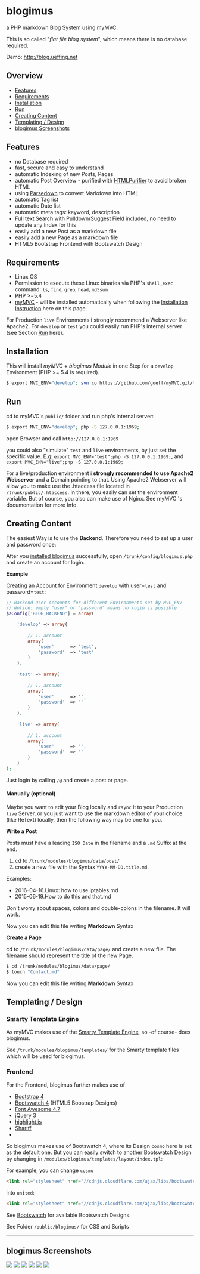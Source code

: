 
# blogimus 
a PHP markdown Blog System using [myMVC](https://www.mymvc.org/).

This is so called "_flat file blog system_", which means there is no database required.

Demo: http://blog.ueffing.net

## Overview
- [Features](#Features)
- [Requirements](#Requirements)
- [Installation](#Installation)
- [Run](#Run)
- [Creating Content](#Creating-Content)
- [Templating / Design](#Templating)
- [blogimus Screenshots](#blogimus-Screenshot)

## <a name="Features"></a> Features
- no Database required
- fast, secure and easy to understand
- automatic Indexing of new Posts, Pages
- automatic Post Overview - purified with [HTMLPurifier](http://htmlpurifier.org/) to avoid broken HTML
- using [Parsedown](https://github.com/erusev/parsedown) to convert Markdown into HTML
- automatic Tag list
- automatic Date list 
- automatic meta tags: keyword, description
- Full text Search with Pulldown/Suggest Field included, no need to update any Index for this
- easily add a new Post as a markdown file
- easily add a new Page as a markdown file
- HTML5 Bootstrap Frontend with Bootswatch Design

## <a name="Requirements"></a> Requirements
- Linux OS
- Permission to execute these Linux binaries via PHP's `shell_exec` command: `ls`, `find`, `grep`, `head`, `md5sum` 
- PHP >=5.4
- [myMVC](https://www.mymvc.org/) - will be installed automatically when following the [Installation Instruction](#Installation) here on this page.

For Production `live` Environments i strongly recommend a Webserver like Apache2. For `develop` or `test` you could easily run PHP's internal server (see Section [Run](#Run) here).

## <a name="Installation"></a> Installation
This will install _myMVC_ + _blogimus Module_ in one Step for a `develop` Environment (PHP >= 5.4 is required).
~~~bash
$ export MVC_ENV="develop"; svn co https://github.com/gueff/myMVC.git/trunk/ myMVC; cd myMVC/public; php index.php; cd ../modules; svn co https://github.com/gueff/blogimus.git/trunk/ Blogimus; cd Blogimus; ./install.sh;
~~~

## <a name="Run"></a> Run
cd to myMVC's `public/` folder and run php's internal server: 
~~~bash
$ export MVC_ENV="develop"; php -S 127.0.0.1:1969;
~~~    
open Browser and call `http://127.0.0.1:1969`

you could also "simulate" `test` and `live` environments, by just set the specific value. E.g: `export MVC_ENV="test";php -S 127.0.0.1:1969;`, and `export MVC_ENV="live";php -S 127.0.0.1:1969;`

For a live/production environment i **strongly recommended to use Apache2 Webserver** and a Domain pointing to that. Using Apache2 Webserver will allow you to make use the .htaccess file located in `/trunk/public/.htaccess`. In there, you easily can set the environment variable. But of course, you also can make use of Nginx. See myMVC 's documentation for more Info.

## <a name="Creating-Content"></a> Creating Content
The easiest Way is to use the **Backend**. Therefore you need to set up a user and password once: 

After you [installed blogimus](#Installation) successfully, open `/trunk/config/blogimus.php` and create an account for login. 

**Example** 

Creating an Account for Environment `develop` with user=`test` and password=`test`:
~~~php
// Backend User Accounts for different Environments set by MVC_ENV
// Notice: empty "user" or "password" means no login is possible
$aConfig['BLOG_BACKEND'] = array(

	'develop' => array(
		
		// 1. account
		array(
			'user' 		=> 'test', 
			'password' 	=> 'test'
		)
	),
	
	'test' => array(
		
		// 1. account
		array(
			'user' 		=> '', 
			'password' 	=> ''
		)
	),
	
	'live' => array(
		
		// 1. account
		array(
			'user' 		=> '', 
			'password' 	=> ''
		)	
	)
);
~~~

Just login by calling `/@` and create a post or page.


#### <a name="Creating-Content-manually"></a> Manually (optional)

Maybe you want to edit your Blog locally and `rsync` it to your Production `live` Server, or you just want to use the markdown editor of your choice (like ReText) locally, then the following way may be one for you. 

**<a name="WriteAPost"></a> Write a Post**

Posts must have a leading `ISO Date` in the filename and a `.md` Suffix at the end.

1. cd to `/trunk/modules/blogimus/data/post/` 
2. create a new file with the Syntax `YYYY-MM-DD.title.md`. 

Examples:
- 2016-04-16.Linux: how to use iptables.md
- 2015-06-19.How to do this and that.md

   
Don't worry about spaces, colons and double-colons in the filename. It will work. 

Now you can edit this file writing **Markdown** Syntax

**<a name="CreateAPage"></a> Create a Page**

cd to `/trunk/modules/blogimus/data/page/` and create a new file. The filename should represent the title of the new Page.
~~~bash
$ cd /trunk/modules/blogimus/data/page/
$ touch "Contact.md"
~~~
Now you can edit this file writing **Markdown** Syntax

## <a name="Templating"></a> Templating / Design

### Smarty Template Engine
As myMVC makes use of the [Smarty Template Engine](http://www.smarty.net/), so -of course- does blogimus.

See `/trunk/modules/blogimus/templates/` for the Smarty template files which will be used for blogimus.

### Frontend
For the Frontend, blogimus further makes use of 

- [Bootstrap 4](http://getbootstrap.com/)
- [Bootswatch 4](http://bootswatch.com/) (HTML5 Boostrap Designs)
- [Font Awesome 4.7](http://fortawesome.github.io/Font-Awesome/)
- [jQuery 3](https://jquery.com/)
- [highlight.js](https://highlightjs.org/)
- [Shariff](https://github.com/heiseonline/shariff)
- 

So blogimus makes use of Bootswatch 4, where its Design `cosmo` here is set as the default one. 
But you can easily switch to another Bootswatch Design by changing in `/modules/blogimus/templates/layout/index.tpl`:

For example, you can change `cosmo`
~~~html
<link rel="stylesheet" href="//cdnjs.cloudflare.com/ajax/libs/bootswatch/4.0.0/cosmo/bootstrap.min.css">
~~~
into `united`:
~~~html
<link rel="stylesheet" href="//cdnjs.cloudflare.com/ajax/libs/bootswatch/4.0.0/united/bootstrap.min.css">
~~~
   
See  [Bootswatch](http://bootswatch.com/) for available Bootswatch Designs.

See Folder `/public/blogimus/` for CSS and Scripts

___

## <a name="blogimus-Screenshot"></a> blogimus Screenshots
![](http://kanbanix.ueffing.net/Blogixx2/screenshot1.png)
![](http://kanbanix.ueffing.net/Blogixx2/screenshot2.png)
![](http://kanbanix.ueffing.net/Blogixx2/screenshot3.png)
![](http://kanbanix.ueffing.net/Blogixx2/screenshot4.png)
![](http://kanbanix.ueffing.net/Blogixx2/screenshot5.png)
![](http://kanbanix.ueffing.net/Blogixx2/screenshot6.png)
